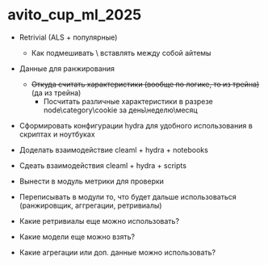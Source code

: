 # avito_cup_ml_2025

- Retrivial (ALS + популярные)
    - Как подмешивать \ вставлять между собой айтемы
- Данные для ранжирования
    - ~~Откуда считать характеристики (вообще по логике, то из трейна)~~ (да из трейна)
        - Посчитать различные характеристики в разрезе node\category\cookie за день\неделю\месяц


- Сформировать конфигурации hydra для удобного использования в скриптах и ноутбуках
- Доделать взаимодействие cleaml + hydra + notebooks
- Сдеать взаимодействия cleaml + hydra + scripts 
- Вынести в модуль метрики для проверки
- Переписывать в модули то, что будет дальше использоваться (ранжировщик, аггрегации, ретривиалы)

- Какие ретривиалы еще можно использовать?
- Какие модели еще можно взять?
- Какие агрегации или доп. данные можно использовать?